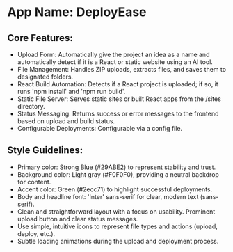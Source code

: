 # **App Name**: DeployEase

## Core Features:

- Upload Form: Automatically give the project an idea as a name and automatically detect if it is a React or static website using an AI tool.
- File Management: Handles ZIP uploads, extracts files, and saves them to designated folders.
- React Build Automation: Detects if a React project is uploaded; if so, it runs 'npm install' and 'npm run build'.
- Static File Server: Serves static sites or built React apps from the /sites directory.
- Status Messaging: Returns success or error messages to the frontend based on upload and build status.
- Configurable Deployments: Configurable via a config file.

## Style Guidelines:

- Primary color: Strong Blue (#29ABE2) to represent stability and trust.
- Background color: Light gray (#F0F0F0), providing a neutral backdrop for content.
- Accent color: Green (#2ecc71) to highlight successful deployments.
- Body and headline font: 'Inter' sans-serif for clear, modern text (sans-serif).
- Clean and straightforward layout with a focus on usability. Prominent upload button and clear status messages.
- Use simple, intuitive icons to represent file types and actions (upload, deploy, etc.).
- Subtle loading animations during the upload and deployment process.